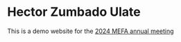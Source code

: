 # Hector Zumbado Ulate
This is a demo website for the [2024 MEFA annual meeting](https://erenweb.org/mefa-events/2024-annual-meeting/) 

